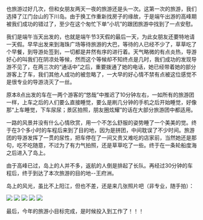 也旅游过好几次，但和女朋友两天一夜的旅游还是头一次。这第一次的旅游，我们选择了江门台山的下川岛。由于换工作重新找房子的缘故，于是端午出游的高峰期被我们成功的错过了，至少在这个匆忙下单“小坑”的跟团旅游中找到了一点安慰。

我们是端午当天出发的，也就是端午节3天假的最后一天，为此女朋友还要特地请一天假。早早出发来到海珠广场等待旅游的大巴，等待的人已经不少了，草草吃了个早餐，到导游处签到，一切都是井然有序的进行着。天气略微的有点炎热，导游好心的叫我们在阴凉处等候，然而这个等候却不知终点是几时，我们成功的发现导游不见了，在两三次的“通话中”之后，重要拨通了她的电话，她已经带着她的部分游客上了车，我们其他人成功的被忽略了，一大早的好心情不禁有点被这位感觉不是很专业的导游浇灭了一丝。

原本8点出发的车在一两个游客的“悠哉”中推迟了10分钟左右，一如所有的旅游团一样，上车之后的人们要么直接睡觉，要么是刷几分钟的手机之后开始睡觉，好像那“上车睡觉，下车尿尿；景区拍照，朋友圈炫耀”的话在大部分旅游团中都适用。

一路的风景并没有什么心情欣赏，用一个不怎么舒服的姿势睡了一个美美的觉。终于在3个多小时的车程后来到了目的地，因为是拼团，中间耽误了不少时间。旅游团的导游发挥了一贯的尿性，把车停在了一间又贵又难吃的店家前，当然她还是那句，吃不吃随意，不过为了有力气拍照，还是草草吃了一些。终于在一条轮船度海之后进入了岛上。

由于高峰已过，岛上的人并不多，返航的人倒是排起了长队。再经过30分钟的车程后，终于到达了本次旅游的目的地--王府洲。

岛上的风光，虽比不上阳江，但也不差，还是来几张照片吧（非专业，随手拍）：

![](http://onl10cgaw.bkt.clouddn.com/IMG_20180619_091101.jpg)
![](http://onl10cgaw.bkt.clouddn.com/IMG_20180618_194929.jpg)
![](http://onl10cgaw.bkt.clouddn.com/IMG_20180619_102614.jpg)
![](http://onl10cgaw.bkt.clouddn.com/IMG_20180619_102036.jpg)
![](http://onl10cgaw.bkt.clouddn.com/IMG_20180618_194929.jpg)

最后，今年的旅游小目标完成，是时候投入到工作了！！！